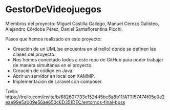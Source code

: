 # GestorDeVideojuegos
Miembros del proyecto: Miguel Castilla Gallego, Manuel Cerezo Galisteo, Alejandro Córdoba Pérez, Daniel Santaflorentina Picchi.


Pasos que hemos realizado en este proyecto:

- Creación de un UML(se encuentra en el trello) donde se definen las clases del proyecto.
- Nos hemos conectado todos a este repo de GitHub para poder trabajar de manera simultánea en el proyecto.
- Creación de código en Java.
- Abrir un servidor en local con XAMMP.
- Implementación de Laravel con composer.


Trello:
https://trello.com/invite/b/682607733c152445bc6a8b11/ATTI57474f05e0e2eae99e5a009e56ae650c6D351DEC/entornos-final-boss
